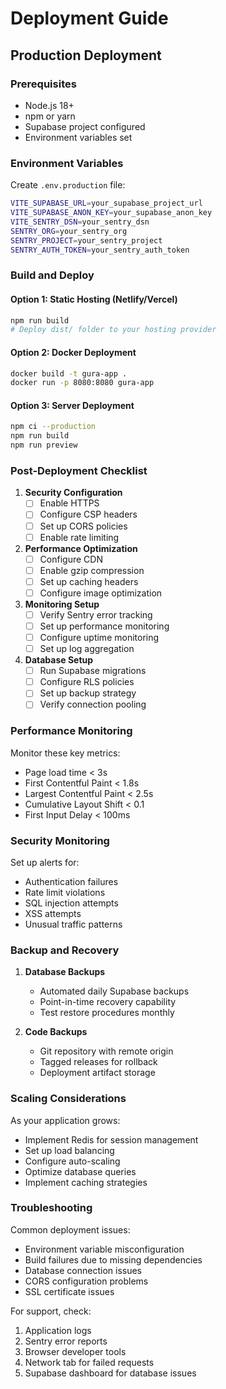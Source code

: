 
# Deployment Guide

## Production Deployment

### Prerequisites
- Node.js 18+ 
- npm or yarn
- Supabase project configured
- Environment variables set

### Environment Variables
Create `.env.production` file:
```bash
VITE_SUPABASE_URL=your_supabase_project_url
VITE_SUPABASE_ANON_KEY=your_supabase_anon_key
VITE_SENTRY_DSN=your_sentry_dsn
SENTRY_ORG=your_sentry_org
SENTRY_PROJECT=your_sentry_project
SENTRY_AUTH_TOKEN=your_sentry_auth_token
```

### Build and Deploy

#### Option 1: Static Hosting (Netlify/Vercel)
```bash
npm run build
# Deploy dist/ folder to your hosting provider
```

#### Option 2: Docker Deployment
```bash
docker build -t gura-app .
docker run -p 8080:8080 gura-app
```

#### Option 3: Server Deployment
```bash
npm ci --production
npm run build
npm run preview
```

### Post-Deployment Checklist

1. **Security Configuration**
   - [ ] Enable HTTPS
   - [ ] Configure CSP headers
   - [ ] Set up CORS policies
   - [ ] Enable rate limiting

2. **Performance Optimization**
   - [ ] Configure CDN
   - [ ] Enable gzip compression
   - [ ] Set up caching headers
   - [ ] Configure image optimization

3. **Monitoring Setup**
   - [ ] Verify Sentry error tracking
   - [ ] Set up performance monitoring
   - [ ] Configure uptime monitoring
   - [ ] Set up log aggregation

4. **Database Setup**
   - [ ] Run Supabase migrations
   - [ ] Configure RLS policies
   - [ ] Set up backup strategy
   - [ ] Verify connection pooling

### Performance Monitoring

Monitor these key metrics:
- Page load time < 3s
- First Contentful Paint < 1.8s
- Largest Contentful Paint < 2.5s
- Cumulative Layout Shift < 0.1
- First Input Delay < 100ms

### Security Monitoring

Set up alerts for:
- Authentication failures
- Rate limit violations
- SQL injection attempts
- XSS attempts
- Unusual traffic patterns

### Backup and Recovery

1. **Database Backups**
   - Automated daily Supabase backups
   - Point-in-time recovery capability
   - Test restore procedures monthly

2. **Code Backups**
   - Git repository with remote origin
   - Tagged releases for rollback
   - Deployment artifact storage

### Scaling Considerations

As your application grows:
- Implement Redis for session management
- Set up load balancing
- Configure auto-scaling
- Optimize database queries
- Implement caching strategies

### Troubleshooting

Common deployment issues:
- Environment variable misconfiguration
- Build failures due to missing dependencies
- Database connection issues
- CORS configuration problems
- SSL certificate issues

For support, check:
1. Application logs
2. Sentry error reports
3. Browser developer tools
4. Network tab for failed requests
5. Supabase dashboard for database issues

